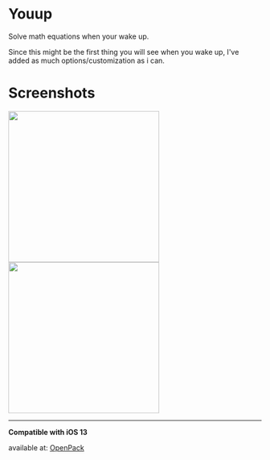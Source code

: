 # Youup
Solve math equations when your wake up.

Since this might be the first thing you will see when you wake up, I've added as much options/customization as i can.

# Screenshots

<img src="https://github.com/1DI4R/Youup/blob/master/Screenshots/SS1.png" height="300" style="max-width:100%;">                        <img src="https://github.com/1DI4R/Youup/blob/master/Screenshots/SS2.png" height="300" style="max-width:100%;">

<hr>

<b>Compatible with iOS 13</b>

available at: [OpenPack](https://repo.openpack.io)
